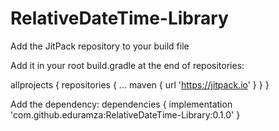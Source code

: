 # RelativeDateTime-Library

Add the JitPack repository to your build file

Add it in your root build.gradle at the end of repositories:

allprojects {
		repositories {
			...
			maven { url 'https://jitpack.io' }
		}
	}
  
  Add the dependency:
  dependencies {
	        implementation 'com.github.eduramza:RelativeDateTime-Library:0.1.0'
	}
